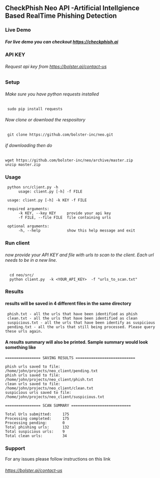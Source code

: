 ## CheckPhish Neo API -Artificial Intellgience Based RealTime Phishing Detection

### Live Demo

##### For live demo you can checkout https://checkphish.ai

### API KEY

###### Request api key from https://bolster.ai/contact-us

### Setup

###### Make sure you have python requests installed

     sudo pip install requests

###### Now clone or download the respository

     git clone https://github.com/bolster-inc/neo.git

###### if downloading then do

    wget https://github.com/bolster-inc/neo/archive/master.zip
    unzip master.zip

### Usage

     python src/client.py -h
          usage: client.py [-h] -f FILE

     usage: client.py [-h] -k KEY -f FILE

     required arguments:
          -k KEY, --key KEY     provide your api key
          -f FILE, --file FILE  file containing urls

     optional arguments:
          -h, --help            show this help message and exit

### Run client

###### now provide your API KEY and file with urls to scan to the client. Each url needs to be in a new line.

      cd neo/src/
      python client.py  -k <YOUR_API_KEY>  -f "urls_to_scan.txt"

### Results

#### results will be saved in 4 different files in the same directory

     phish.txt - all the urls that have been identified as phish
     clean.txt - all the urls that have been identified as clean
     suspicious.txt - all the urls that have been identify as suspicious
     pending.txt - all the urls that still being processed. Please query these urls again.

#### A results summary will also be printed. Sample summary would look something like

    ================ SAVING RESULTS ===========================

    phish urls saved to file:       /home/john/projects/neo_client/pending.txt
    phish urls saved to file:       /home/john/projects/neo_client/phish.txt
    clean urls saved to file:       /home/john/projects/neo_client/clean.txt
    suspicious urls saved to file:  /home/john/projects/neo_client/suspicious.txt

    ================ SCAN SUMMARY ===========================

    Total Urls submitted:     175
    Processing completed:     175
    Processing pending:       0
    Total phishing urls:      132
    Total suspicious urls:    9
    Total clean urls:         34

### Support

For any issues please follow instructions on this link

###### https://bolster.ai/contact-us
